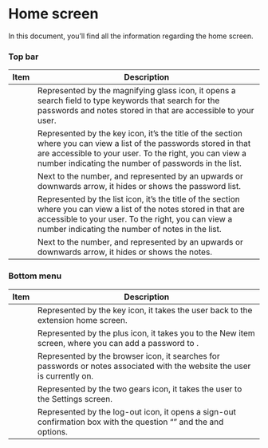 # Home screen 

In this document, you’ll find all the information regarding the  home screen.

### Top bar

| Item| Description|
|-------|--------|
| | Represented by the magnifying glass icon, it opens a search field to type keywords that search for the passwords and notes stored in  that are accessible to your user. |
| | Represented by the key icon, it’s the title of the section where you can view a list of the passwords stored in  that are accessible to your user. To the right, you can view a number indicating the number of passwords in the list. |
|  | Next to the number, and represented by an upwards or downwards arrow, it hides or shows the password list.|
|              | Represented by the list icon, it’s the title of the section where you can view a list of the notes stored in  that are accessible to your user. To the right, you can view a number indicating the number of notes in the list. |
|    | Next to the number, and represented by an upwards or downwards arrow, it hides or shows the notes.                               |

### Bottom menu

| Item| Description|
|-------|-------|
| | Represented by the key icon, it takes the user back to the extension home screen.|
| | Represented by the plus icon, it takes you to the New item screen, where you can add a password to .|
|  | Represented by the browser icon, it searches for passwords or notes associated with the website the user is currently on.|
| | Represented by the two gears icon, it takes the user to the Settings screen.|
| | Represented by the log-out icon, it opens a sign-out confirmation box with the question “” and the  and  options. |